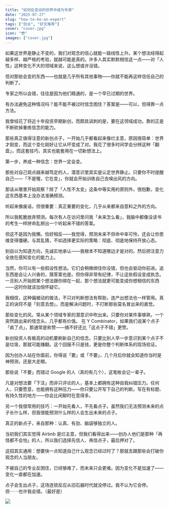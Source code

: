 ```yaml
---
title: "如何在变动的世界中成为专家"
date: "2025-07-27"
slug: "how-to-be-an-expert"
tags: ["创业", "好文推荐"]
cover: "cover.jpg"
icon: "😎"
images: ["cover.jpg"]
---
```

如果这世界是静止不变的，我们对观念的信心就能一路线性上升。某个想法经得起越多样、越严格的考验，就越可能是真的。许多人其实默默相信这一点——对「人性」这种变化不大的领域来说，这么想或许没错。



但对那些会变的东西——也就是几乎所有其他事物——你就不能再这样信任自己的判断了。



专家之所以会错，往往是因为他们精通的，是一个早已过期的世界。



有办法避免这种情况吗？能不能不被过时信念困住？答案是——可以，但得靠一点方法。



我曾经花了将近十年投资早期新创，而颇具讽刺的是，要在这领域成功，靠的正是不断砍掉重练信念的能力。



那些真正值得注意的新创点子，一开始几乎都看起来像烂主意，原因很简单：世界才刚变，而这个变化刚好让它从坏变成了对。我花了很多时间学会分辨这种「翻盘」，而这套技巧，其实也能套用在一切新想法上。



第一步，养成一种信念：世界一定会变。



那些对自己观点越来越笃定的人，潜意识里其实是认定世界静止。只要你不时提醒自己——「不是喔，它在变」，你就会开始训练自己去嗅出风的方向。



那该从哪里开始观察？除了「人性不太变」这条中等实用的原则外，很抱歉，变化这东西基本上没办法准确预测。



听起来像废话，但很重要：真正重要的变化，几乎从来都来自意料之外的方向。



所以我乾脆放弃预测。每次有人在访问里问我「未来怎么看」，我脑中都像没读书的考生一样拼命乱掰出一个听起来不错的答案。



但这不是因为我懒。恰好相反——我觉得，预测未来不但命中率可怜，还会让你思维变得僵硬。与其乱猜，不如选择更实际的策略：彻底、彻底地保持开放心态。



别自以为知道方向，先诚实地承认——我根本不知道哪边才是对的。然后把注意力全放在感知变化的能力上。



当然，你可以有一些假设性想法。它们会稍微绑住你没错，但也会驱动你前进。追东西是会让人兴奋的，猜答案也是。但你得非常有纪律，不让这些假设变成执念。
一旦别人开始把某个想法跟你绑在一起，那个想法就更可能变成你想相信的东西——这时你就该加倍怀疑它。



我相信，这种偏被动的做法，不只对判断想法有帮助，连产出想法也一样管用。真正的诀窍不是「刻意去想」，而是解决问题时，不打断那些莫名冒出来的直觉。



那些变化的风，常从某个领域专家的潜意识中吹出来。只要你对某件事够熟，一个突然跳出来的怪念头，几乎都有价值。
在 Y Combinator，如果我们说某个点子「疯了点」，那通常是称赞——搞不好还比「这点子不错」更赞。



新创投资人有极高的动机要刷新自己的信念。只要比别人早一步意识到某个点子不是垃圾，那就可能赚翻。这个回报不只是钱，更是你整个判断体系的现场验证。



因为创办人站在你面前，你得说「要」或「不要」，几个月后你就会知道你当时是神预测，还是大走眼。



那些说「不要」而错过 Google 的人（真的有几个），这笔帐会记一辈子。



凡是对想法要「下注」而非只评论的人，基本上都拥有这种自我纠错压力。任何人，只要愿意，也能拥有这种压力——你只要公开写下自己的判断。写在有标题、有持久性的地方——你会比闲聊时在意得多。



另一个我很常用的技巧：一开始先看人，不先看点子。虽然我们无法预测未来的点子长什么样，但我很能预测什么样的人会生出未来的点子。



真正的新点子，来自那种：认真、有劲、脑袋够独立的人。



当初我们其实觉得 Airbnb 是烂主意，但我们看得出来——创办人他们是那种「再怪都不会怕」的人，所以我们选择先信人、再信点子，最后押对了。



这招其实通用：想要快一点知道自己什么观念已经过时了？那就去跟那些会打破你观念的人当朋友。



不被自己的专业反困住，已经够难了，而未来只会更难。因为变化不是加速了——变化一直都在加速。



点子会生出点子，这场连锁反应从旧石器时代就没停过。我不认为它会停。
但⋯⋯也许我会错。（最好是）




![](https://prod-files-secure.s3.us-west-2.amazonaws.com/112d0858-5090-4d34-a606-b75eb8d65fd2/46476355-9cf3-4e99-9b7a-3531bc426380/1000202064.png?X-Amz-Algorithm=AWS4-HMAC-SHA256&X-Amz-Content-Sha256=UNSIGNED-PAYLOAD&X-Amz-Credential=ASIAZI2LB466S7JKQ5IP%2F20250728%2Fus-west-2%2Fs3%2Faws4_request&X-Amz-Date=20250728T154049Z&X-Amz-Expires=3600&X-Amz-Security-Token=IQoJb3JpZ2luX2VjEGYaCXVzLXdlc3QtMiJHMEUCIQDWxM8O8XjTNCfH35AyP31VMvv%2B2K1qhW%2BDELGLbHe8sgIgWBBgbn7hWIvpdMY3hh6j%2BQzf7F0y7FwZb7L3e688vGcqiAQIj%2F%2F%2F%2F%2F%2F%2F%2F%2F%2F%2FARAAGgw2Mzc0MjMxODM4MDUiDGGcmQaJ471znhVXCircA7S8%2FgAL0HDsluw%2BJpsTZGRxDsd5Dx4BbRgwkLNyoSZ18LvEDkcmEW%2BukVg5gdOr4J1m6JQrBshC%2FgXOqS86P2%2BzV%2Btv4qL23eFj6IJ7pDhOVDIvXolGP%2FbYMTKnPuKCH%2Bmkef8If3xjWLI%2BQ4rFjycbkqS%2BblkKEdWIouXFW0yTaRYMi25iSd1XQa1InbI2EUasnrUgqaFtrG2jKK3e7czbKHrSC%2FMgb5pe2210tA5EOivX8hUQcxLC135ARUIo5w2fKWefsX9%2BlZlRQIi1GwenbgbmNvL95HYIy%2Bzv3VOKvtQZIcC6C3C1%2Fy1AzrObNCjEqU8pKl4MNzj3AanHXdMYw8qMT2Xsl5%2BI0Gv1Inh2oIv6WA71mhNKmjb%2FfIr%2FkhUe3Sq0SdLuwlhTd9CwKU%2BfUVQs8DTjgkPsajazkokNxfswsyJK6Jh4s0isRkDiI3qA6kXrdpKj8VdJeguSLCNISc89v%2BMPimo0vArMvmUcRXAm7vMrqIlpj%2FvrfFi7LAlyIInxtbAjrrFBkDXW5CeCinKjjD1PzQjDp8vKGVXamsEOWAVG9DT07052NfCExYr4yI5K9JeIsOtoNrFSluK6JvXXrbYkqfWvO11DDscbKsqqcUsSefsbtzH4MJuJnsQGOqUBAuzAxExpgXbnd5nihmfowdTKYUykQU7bw8shGv7VdPr5PwiTR5tvXVxb4d71F8%2FetVbSducaOXtN9sc2x1m93xfhdhydHlA1NLuYNoqlIniPRJO8yC7f6SIZOXe8hz4JNB00Hl9gQoLe%2FUAYCSBPtJ8ZBVOpqChtQVhGtGAcf3EFVKg9sHovC6XL0qcG8gizjW9CRjOeHpg26ezxblVNHFrQBuXF&X-Amz-Signature=7bdd839cadd5fb27d16ae983c3112873469f86e7e12783a7a8ec8927be1c3925&X-Amz-SignedHeaders=host&x-amz-checksum-mode=ENABLED&x-id=GetObject)

